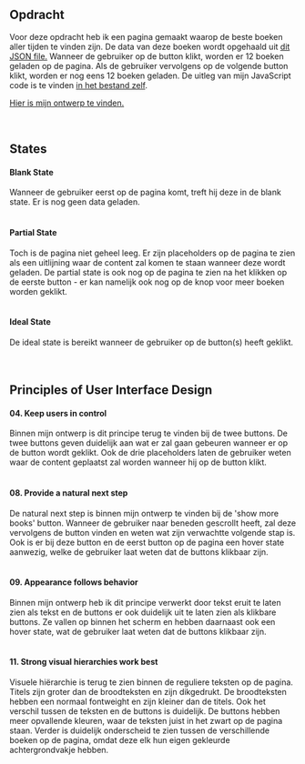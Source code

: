 ## Opdracht
Voor deze opdracht heb ik een pagina gemaakt waarop de beste boeken aller tijden te vinden zijn. De data van deze boeken wordt opgehaald uit <a href='https://raw.githubusercontent.com/benoitvallon/100-best-books/master/books.json'/>dit JSON file.</a> Wanneer de gebruiker op de button klikt, worden er 12 boeken geladen op de pagina. Als de gebruiker vervolgens op de volgende button klikt, worden er nog eens 12 boeken geladen. De uitleg van mijn JavaScript code is te vinden <a href='https://github.com/lisaoude/frontend-voor-designers-1920/blob/master/opdracht3/js/script.js'/>in het bestand zelf</a>.

<a href='https://lisaoude.github.io/frontend-voor-designers-1920/opdracht3'/> Hier is mijn ontwerp te vinden. </a>


<br>

## States
<h4> Blank State </h4>
Wanneer de gebruiker eerst op de pagina komt, treft hij deze in de blank state. Er is nog geen data geladen.

<br>
<br>

<h4> Partial State </h4>
Toch is de pagina niet geheel leeg. Er zijn placeholders op de pagina te zien als een uitlijning waar de content zal komen te staan wanneer deze wordt geladen. De partial state is ook nog op de pagina te zien na het klikken op de eerste button - er kan namelijk ook nog op de knop voor meer boeken worden geklikt.

<br>
<br>

<h4> Ideal State </h4>
De ideal state is bereikt wanneer de gebruiker op de button(s) heeft geklikt. 

<br>
<br>
<br>

## Principles of User Interface Design
<h4> 04. Keep users in control </h4> 
Binnen mijn ontwerp is dit principe terug te vinden bij de twee buttons. De twee buttons geven duidelijk aan wat er zal gaan gebeuren wanneer er op de button wordt geklikt. Ook de drie placeholders laten de gebruiker weten waar de content geplaatst zal worden wanneer hij op de button klikt.

<br>
<br>

<h4> 08. Provide a natural next step </h4> 
De natural next step is binnen mijn ontwerp te vinden bij de 'show more books' button. Wanneer de gebruiker naar beneden gescrollt heeft, zal deze vervolgens de button vinden en weten wat zijn verwachtte volgende stap is. Ook is er bij deze button en de eerst button op de pagina een hover state aanwezig, welke de gebruiker laat weten dat de buttons klikbaar zijn.

<br>
<br>

<h4> 09. Appearance follows behavior </h4> 
Binnen mijn ontwerp heb ik dit principe verwerkt door tekst eruit te laten zien als tekst en de buttons er ook duidelijk uit te laten zien als klikbare buttons. Ze vallen op binnen het scherm en hebben daarnaast ook een hover state, wat de gebruiker laat weten dat de buttons klikbaar zijn.

<br>
<br>

<h4> 11. Strong visual hierarchies work best </h4> 
Visuele hiërarchie is terug te zien binnen de reguliere teksten op de pagina. Titels zijn groter dan de broodteksten en zijn dikgedrukt. De broodteksten hebben een normaal fontweight en zijn kleiner dan de titels. Ook het verschil tussen de teksten en de buttons is duidelijk. De buttons hebben meer opvallende kleuren, waar de teksten juist in het zwart op de pagina staan. Verder is duidelijk onderscheid te zien tussen de verschillende boeken op de pagina, omdat deze elk hun eigen gekleurde achtergrondvakje hebben.
